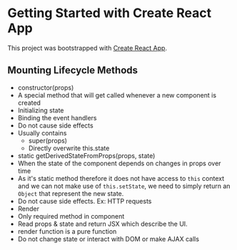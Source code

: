 # Getting Started with Create React App

This project was bootstrapped with [Create React App](https://github.com/facebook/create-react-app).

## Mounting Lifecycle Methods

 - constructor(props)
  - A special method that will get called whenever a new component is created
  - Initializing state
  - Binding the event handlers
  - Do not cause side effects
  - Usually contains
    - super(props)
    - Directly overwrite this.state
 - static getDerivedStateFromProps(props, state)
  - When the state of the component depends on changes in props over time
  - As it's static method therefore it does not have access to `this` context and we can not make use of `this.setState`, we need to simply return an `Object` that represent the new state.
  - Do not cause side effects. Ex: HTTP requests
 - Render
  - Only required method in component
  - Read props & state and return JSX which describe the UI.
  - render function is a pure function
  - Do not change state or interact with DOM or make AJAX calls